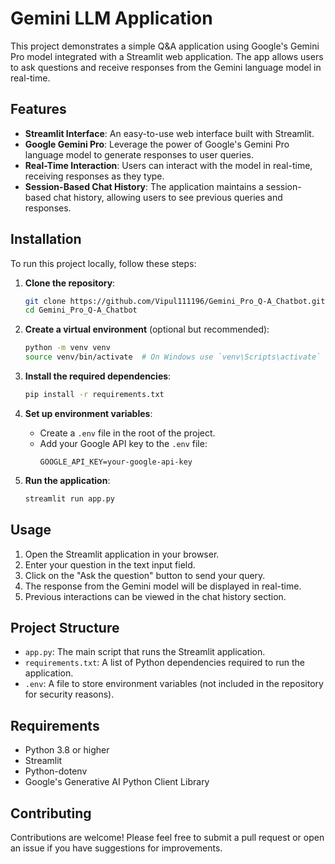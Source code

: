 # Gemini LLM Application

This project demonstrates a simple Q&A application using Google's Gemini Pro model integrated with a Streamlit web application. The app allows users to ask questions and receive responses from the Gemini language model in real-time.

## Features

- **Streamlit Interface**: An easy-to-use web interface built with Streamlit.
- **Google Gemini Pro**: Leverage the power of Google's Gemini Pro language model to generate responses to user queries.
- **Real-Time Interaction**: Users can interact with the model in real-time, receiving responses as they type.
- **Session-Based Chat History**: The application maintains a session-based chat history, allowing users to see previous queries and responses.

## Installation

To run this project locally, follow these steps:

1. **Clone the repository**:
    ```bash
    git clone https://github.com/Vipul111196/Gemini_Pro_Q-A_Chatbot.git
    cd Gemini_Pro_Q-A_Chatbot
    ```

2. **Create a virtual environment** (optional but recommended):
    ```bash
    python -m venv venv
    source venv/bin/activate  # On Windows use `venv\Scripts\activate`
    ```

3. **Install the required dependencies**:
    ```bash
    pip install -r requirements.txt
    ```

4. **Set up environment variables**:
    - Create a `.env` file in the root of the project.
    - Add your Google API key to the `.env` file:
      ```
      GOOGLE_API_KEY=your-google-api-key
      ```

5. **Run the application**:
    ```bash
    streamlit run app.py
    ```

## Usage

1. Open the Streamlit application in your browser.
2. Enter your question in the text input field.
3. Click on the "Ask the question" button to send your query.
4. The response from the Gemini model will be displayed in real-time.
5. Previous interactions can be viewed in the chat history section.

## Project Structure

- `app.py`: The main script that runs the Streamlit application.
- `requirements.txt`: A list of Python dependencies required to run the application.
- `.env`: A file to store environment variables (not included in the repository for security reasons).

## Requirements

- Python 3.8 or higher
- Streamlit
- Python-dotenv
- Google's Generative AI Python Client Library

## Contributing

Contributions are welcome! Please feel free to submit a pull request or open an issue if you have suggestions for improvements.
